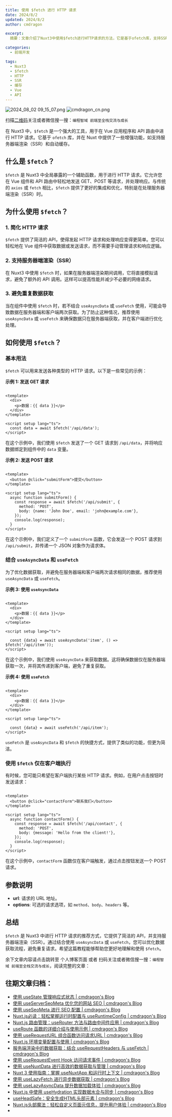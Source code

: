 ```yaml
---
title: 使用 $fetch 进行 HTTP 请求
date: 2024/8/2
updated: 2024/8/2
author: cmdragon

excerpt:
  摘要：文章介绍了Nuxt3中使用$fetch进行HTTP请求的方法，它是基于ofetch库，支持SSR和自动缓存。$fetch简化了HTTP请求，支持GET、POST等，可结合useAsyncData或useFetch优化数据获取，避免重复请求，适用于服务器端渲染。

categories:
  - 前端开发

tags:
  - Nuxt3
  - $fetch
  - HTTP
  - SSR
  - 缓存
  - Vue
  - API
---
```


<img src="https://static.amd794.com/blog/images/2024_08_02 09_15_07.png@blog" title="2024_08_02 09_15_07.png" alt="2024_08_02 09_15_07.png"/>

<img src="https://api2.cmdragon.cn/upload/cmder/20250304_012821924.jpg" title="cmdragon_cn.png" alt="cmdragon_cn.png"/>


扫描[二维码](https://api2.cmdragon.cn/upload/cmder/20250304_012821924.jpg)关注或者微信搜一搜：`编程智域 前端至全栈交流与成长`

在 Nuxt3 中，`$fetch` 是一个强大的工具，用于在 Vue 应用程序和 API 路由中进行 HTTP 请求。它基于 `ofetch` 库，并在 Nuxt
中提供了一些增强功能，如支持服务器端渲染（SSR）和自动缓存。

## 什么是 `$fetch`？

`$fetch` 是 Nuxt3 中全局暴露的一个辅助函数，用于进行 HTTP 请求。它允许您在 Vue 组件和 API 路由中轻松地发送 GET、POST
等请求，并处理响应。与传统的 `axios` 或 `fetch` 相比，`$fetch` 提供了更好的集成和优化，特别是在处理服务器端渲染（SSR）时。

## 为什么使用 `$fetch`？

### 1. 简化 HTTP 请求

`$fetch` 提供了简洁的 API，使得发起 HTTP 请求和处理响应变得更简单。您可以轻松地在 Vue 组件中获取数据或发送请求，而不需要手动管理请求和响应逻辑。

### 2. 支持服务器端渲染（SSR）

在 Nuxt3 中使用 `$fetch` 时，如果在服务器端渲染期间调用，它将直接模拟请求，避免了额外的 API 调用。这样可以提高性能并减少不必要的网络请求。

### 3. 避免重复数据获取

当在组件中使用 `$fetch` 时，若不结合 `useAsyncData` 或 `useFetch`
使用，可能会导致数据在服务器端和客户端两次获取。为了防止这种情况，推荐使用 `useAsyncData` 或 `useFetch`
来确保数据只在服务器端获取，并在客户端进行优化处理。

## 如何使用 `$fetch`？

### 基本用法

`$fetch` 可以用来发送各种类型的 HTTP 请求。以下是一些常见的示例：

**示例 1: 发送 GET 请求**

```vue

<template>
  <div>
    <p>数据：{{ data }}</p>
  </div>
</template>

<script setup lang="ts">
  const data = await $fetch('/api/data');
</script>
```

在这个示例中，我们使用 `$fetch` 发送了一个 GET 请求到 `/api/data`，并将响应数据绑定到组件中的 `data` 变量。

**示例 2: 发送 POST 请求**

```vue

<template>
  <button @click="submitForm">提交</button>
</template>

<script setup lang="ts">
  async function submitForm() {
    const response = await $fetch('/api/submit', {
      method: 'POST',
      body: {name: 'John Doe', email: 'john@example.com'},
    });
    console.log(response);
  }
</script>
```

在这个示例中，我们定义了一个 `submitForm` 函数，它会发送一个 POST 请求到 `/api/submit`，并传递一个 JSON 对象作为请求体。

### 结合 `useAsyncData` 和 `useFetch`

为了优化数据获取，并避免在服务器端和客户端两次请求相同的数据，推荐使用 `useAsyncData` 或 `useFetch`。

**示例 3: 使用 `useAsyncData`**

```vue

<template>
  <div>
    <p>数据：{{ data }}</p>
  </div>
</template>

<script setup lang="ts">

  const {data} = await useAsyncData('item', () => $fetch('/api/item'));
</script>
```

在这个示例中，我们使用 `useAsyncData` 来获取数据。这将确保数据仅在服务器端获取一次，并将其传递到客户端，避免了重复获取。

**示例 4: 使用 `useFetch`**

```vue

<template>
  <div>
    <p>数据：{{ data }}</p>
  </div>
</template>

<script setup lang="ts">

  const {data} = await useFetch('/api/item');
</script>
```

`useFetch` 是 `useAsyncData` 和 `$fetch` 的快捷方式，提供了类似的功能，但更为简洁。

### 使用 `$fetch` 仅在客户端执行

有时候，您可能只希望在客户端执行某些 HTTP 请求。例如，在用户点击按钮时发送请求：

```vue

<template>
  <button @click="contactForm">联系我们</button>
</template>

<script setup lang="ts">
  async function contactForm() {
    const response = await $fetch('/api/contact', {
      method: 'POST',
      body: {message: 'Hello from the client!'},
    });
    console.log(response);
  }
</script>
```

在这个示例中，`contactForm` 函数仅在客户端触发，通过点击按钮发送一个 POST 请求。

## 参数说明

- **url**: 请求的 URL 地址。
- **options**: 可选的请求选项，如 `method`、`body`、`headers` 等。

## 总结

`$fetch` 是 Nuxt3 中进行 HTTP 请求的推荐方式，它提供了简洁的 API，并支持服务器端渲染（SSR）。通过结合使用 `useAsyncData`
或 `useFetch`，您可以优化数据获取流程，避免重复请求。希望这篇教程能够帮助您更好地理解和使用 `$fetch`。

余下文章内容请点击跳转至 个人博客页面 或者 扫码关注或者微信搜一搜：`编程智域 前端至全栈交流与成长`，阅读完整的文章：

## 往期文章归档：

- [使用 useState 管理响应式状态 | cmdragon's Blog](https://blog.cmdragon.cn/posts/dad6ac94ddf0/)
- [使用 useServerSeoMeta 优化您的网站 SEO | cmdragon's Blog](https://blog.cmdragon.cn/posts/dd9cb519a7a9/)
- [使用 useSeoMeta 进行 SEO 配置 | cmdragon's Blog](https://blog.cmdragon.cn/posts/4ab349e1f178/)
- [Nuxt.js必读：轻松掌握运行时配置与 useRuntimeConfig | cmdragon's Blog](https://blog.cmdragon.cn/posts/014b8d25b5e5/)
- [Nuxt.js 路由管理：useRouter 方法与路由中间件应用 | cmdragon's Blog](https://blog.cmdragon.cn/posts/ad9936895e09/)
- [useRoute 函数的详细介绍与使用示例 | cmdragon's Blog](https://blog.cmdragon.cn/posts/eb8617e107bf/)
- [使用 useRequestURL 组合函数访问请求URL | cmdragon's Blog](https://blog.cmdragon.cn/posts/666fa6c8a5ea/)
- [Nuxt.js 环境变量配置与使用 | cmdragon's Blog](https://blog.cmdragon.cn/posts/c79d66614163/)
- [服务端渲染中的数据获取：结合 useRequestHeaders 与 useFetch | cmdragon's Blog](https://blog.cmdragon.cn/posts/e38e8d28511a/)
- [使用 useRequestEvent Hook 访问请求事件 | cmdragon's Blog](https://blog.cmdragon.cn/posts/2f2570605277/)
- [使用 useNuxtData 进行高效的数据获取与管理 | cmdragon's Blog](https://blog.cmdragon.cn/posts/5e9f5a2b593e/)
- [Nuxt 3 使用指南：掌握 useNuxtApp 和运行时上下文 | cmdragon's Blog](https://blog.cmdragon.cn/posts/f51bb8ed8307/)
- [使用 useLazyFetch 进行异步数据获取 | cmdragon's Blog](https://blog.cmdragon.cn/posts/117488d6538b/)
- [使用 useLazyAsyncData 提升数据加载体验 | cmdragon's Blog](https://blog.cmdragon.cn/posts/b8e3c2416dc7/)
- [Nuxt.js 中使用 useHydration 实现数据水合与同步 | cmdragon's Blog](https://blog.cmdragon.cn/posts/177c9c78744f/)
- [useHeadSafe：安全生成HTML头部元素 | cmdragon's Blog](https://blog.cmdragon.cn/posts/56ede6d7b04b/)
- [Nuxt.js头部魔法：轻松自定义页面元信息，提升用户体验 | cmdragon's Blog](https://blog.cmdragon.cn/posts/28859392f373/)
-

